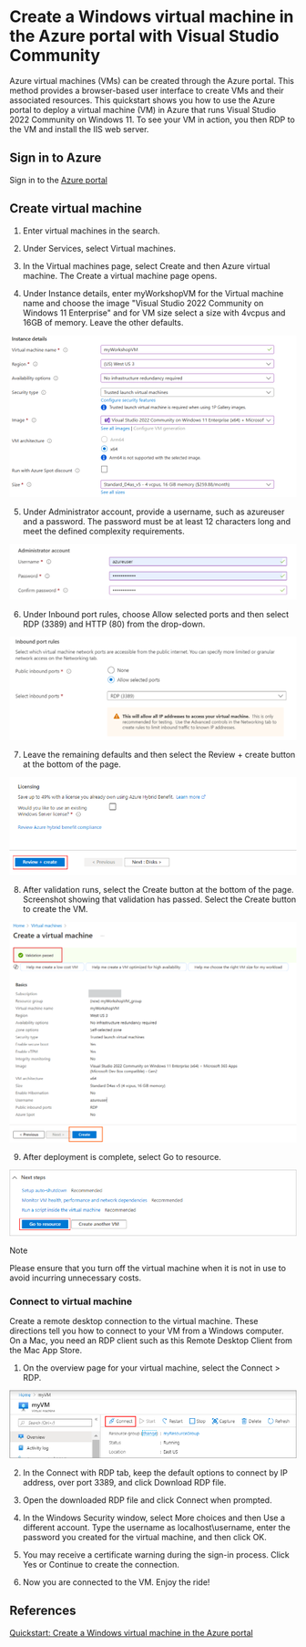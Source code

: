 # Create a Windows virtual machine in the Azure portal with Visual Studio Community

Azure virtual machines (VMs) can be created through the Azure portal. This method provides a browser-based user interface to create VMs and their associated resources. This quickstart shows you how to use the Azure portal to deploy a virtual machine (VM) in Azure that runs Visual Studio 2022 Community on Windows 11. To see your VM in action, you then RDP to the VM and install the IIS web server.

## Sign in to Azure
Sign in to the [Azure portal](https://portal.azure.com/)

## Create virtual machine

1. Enter virtual machines in the search.

2. Under Services, select Virtual machines.

3. In the Virtual machines page, select Create and then Azure virtual machine. The Create a virtual machine page opens.

4. Under Instance details, enter myWorkshopVM for the Virtual machine name and choose the image "Visual Studio 2022 Community on Windows 11 Enterprise"  and for VM size select a size with 4vcpus and 16GB of memory. Leave the other defaults.

![Instance Details.](../../../Resources/Images/instance-details.png)

5. Under Administrator account, provide a username, such as azureuser and a password. The password must be at least 12 characters long and meet the defined complexity requirements.

![Administrator Account.](../../../Resources/Images/administrator-account.png)

6. Under Inbound port rules, choose Allow selected ports and then select RDP (3389) and HTTP (80) from the drop-down.

![Inbound Port Rules](../../../Resources/Images/inbound-port-rules.png)

7. Leave the remaining defaults and then select the Review + create button at the bottom of the page.

![Review Create](../../../Resources/Images/review-create.png)

8. After validation runs, select the Create button at the bottom of the page. Screenshot showing that validation has passed. Select the Create button to create the VM.

![Validation](../../../Resources/Images/validation.png)

9. After deployment is complete, select Go to resource.

![Next Steps](../../../Resources/Images/next-steps.png)

> [!NOTE]
> Please ensure that you turn off the virtual machine when it is not in use to avoid incurring unnecessary costs.

### Connect to virtual machine
Create a remote desktop connection to the virtual machine. These directions tell you how to connect to your VM from a Windows computer. On a Mac, you need an RDP client such as this Remote Desktop Client from the Mac App Store.

1. On the overview page for your virtual machine, select the Connect > RDP.

![Connect Remotey](../../../Resources/Images/portal-quick-start-9.png)

2. In the Connect with RDP tab, keep the default options to connect by IP address, over port 3389, and click Download RDP file.

3. Open the downloaded RDP file and click Connect when prompted.

4. In the Windows Security window, select More choices and then Use a different account. Type the username as localhost\username, enter the password you created for the virtual machine, and then click OK.

5. You may receive a certificate warning during the sign-in process. Click Yes or Continue to create the connection.

6. Now you are connected to the VM. Enjoy the ride!

## References
[Quickstart: Create a Windows virtual machine in the Azure portal](https://learn.microsoft.com/en-us/azure/virtual-machines/windows/quick-create-portal)